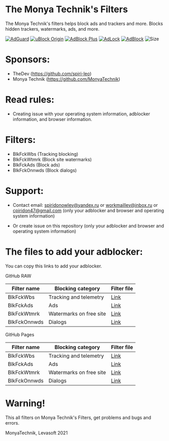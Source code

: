 # The Monya Technik's Filters
The Monya Technik's filters helps block ads and trackers and more. Blocks hidden trackers, watermarks, ads, and more.

[![AdGuard](https://img.shields.io/badge/AdGuard-supports-green.svg)](https://img.shields.io/badge/AdGuard-supports-green.svg)
[![uBlock Origin](https://img.shields.io/badge/uBlock-supports-green.svg)](https://img.shields.io/badge/uBlock-supports-green.svg)
[![AdBlock Plus](https://img.shields.io/badge/AdBlockPlus-supports-green.svg)](https://img.shields.io/badge/AdBlockPlus-supports-green.svg)
[![AdLock](https://img.shields.io/badge/AdLock-supports-green.svg)](https://img.shields.io/badge/AdLock-supports-green.svg)
[![AdBlock](https://img.shields.io/badge/AdBlock-supports-green.svg)](https://img.shields.io/badge/AdBlock-supports-green.svg)
![Size](https://img.shields.io/github/repo-size/MonyaTechnik/themtfilters.svg)

# Sponsors:
+ TheDev (https://github.com/spiri-leo)
+ Monya Technik (https://github.com/MonyaTechnik)

# Read rules:
+ Creating issue with your operating system information, adblocker information, and browser information.

# Filters:
+ BlkFckWbs (Tracking blocking)
+ BlkFckWtmrk (Block site watermarks)
+ BlkFckAds (Block ads)
+ BlkFckOnnwds (Block dialogs)

# Support:
* Contact email: spiridonowlev@yandex.ru or workmaillev@inbox.ru or cpiridon47@gmail.com (only your adblocker and browser and operating system information)

* Or create issue on this repository (only your adblocker and browser and operating system information)

# The files to add your adblocker:
You can copy this links to add your adblocker.

GitHub RAW

| Filter name  | Blocking category       | Filter file |
| -----------  | -----------------       | ----------- |
| BlkFckWbs    | Tracking and telemetry  | [Link](https://raw.githubusercontent.com/MonyaTechnik/themtfilters/main/blkfckwbs/blkfckwbs.txt)       |
| BlkFckAds    | Ads                     | [Link](https://raw.githubusercontent.com/MonyaTechnik/themtfilters/main/blkfckads/blkfckads.txt)       |
| BlkFckWtmrk  | Watermarks on free site | [Link](https://raw.githubusercontent.com/MonyaTechnik/themtfilters/main/blkfckwtmrk/blkfckwtmrk.txt)   |
| BlkFckOnnwds | Dialogs                 | [Link](https://raw.githubusercontent.com/MonyaTechnik/themtfilters/main/blkfckonnwds/blkfckonnwds.txt) |

GitHub Pages

| Filter name  | Blocking category       | Filter file |
| -----------  | -----------------       | ----------- |
| BlkFckWbs    | Tracking and telemetry  | [Link](https://monyatechnik.github.io/themtfilters/blkfckwbs/blkfckwbs.txt) |
| BlkFckAds    | Ads                     | [Link](https://monyatechnik.github.io/themtfilters/blkfckads/blkfckads.txt) |
| BlkFckWtmrk  | Watermarks on free site | [Link](https://monyatechnik.github.io/themtfilters/blkfckwtmrk/blkfckwtmrk.txt) |
| BlkFckOnnwds | Dialogs                 | [Link](https://monyatechnik.github.io/themtfilters/blkfckonnwds/blkfckonnwds.txt) |

# Warning!
This all filters on Monya Technik's Filters, get problems and bugs and errors.

MonyaTechnik, Levasoft 2021
